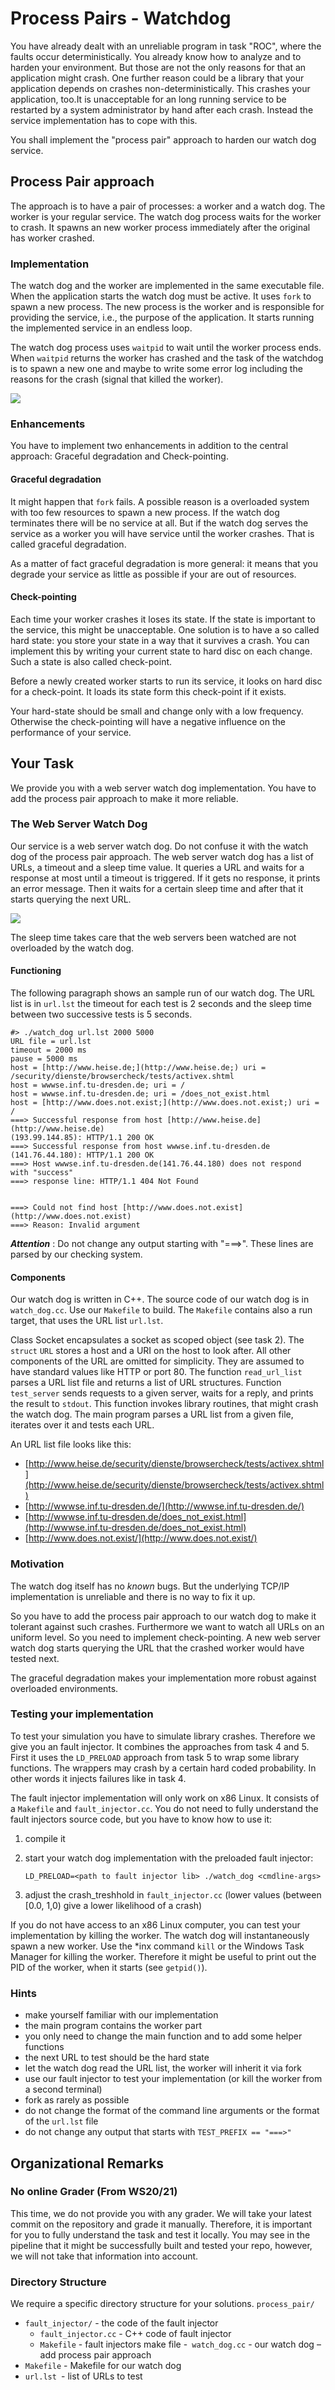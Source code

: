 # Process Pairs - Watchdog

You have already dealt with an unreliable program in task "ROC", where the faults occur deterministically. You already know how to analyze and to harden your environment. But those are not the only reasons for that an application might crash. One further reason could be a library that your application depends on crashes non-deterministically. This crashes your application, too.It is unacceptable for an long running service to be restarted by a system administrator by hand after each crash. Instead the service implementation has to cope with this.

You shall implement the "process pair" approach to harden our watch dog service.

## Process Pair approach

The approach is to have a pair of processes: a worker and a watch dog. The worker is your regular service. The watch dog process waits for the worker to crash. It spawns an new worker process immediately after the original has worker crashed.

### Implementation

The watch dog and the worker are implemented in the same executable file. When the application starts the watch dog must be active. It uses `fork` to spawn a new process. The new process is the worker and is responsible for providing the service, i.e., the purpose of the application. It starts running the implemented service in an endless loop.

The watch dog process uses `waitpid` to wait until the worker process ends. When `waitpid` returns the worker has crashed and the task of the watchdog is to spawn a new one and maybe to write some error log including the reasons for the crash (signal that killed the worker).

![](img/overall.png)

### Enhancements

You have to implement two enhancements in addition to the central approach: Graceful degradation and Check-pointing.

#### Graceful degradation

It might happen that `fork` fails. A possible reason is a overloaded system with too few resources to spawn a new process. If the watch dog terminates there will be no service at all. But if the watch dog serves the service as a worker you will have service until the worker crashes. That is called graceful degradation.

As a matter of fact graceful degradation is more general: it means that you degrade your service as little as possible if your are out of resources.

#### Check-pointing

Each time your worker crashes it loses its state. If the state is important to the service, this might be unacceptable. One solution is to have a so called hard state: you store your state in a way that it survives a crash. You can implement this by writing your current state to hard disc on each change. Such a state is also called check-point.

Before a newly created worker starts to run its service, it looks on hard disc for a check-point. It loads its state form this check-point if it exists.

Your hard-state should be small and change only with a low frequency. Otherwise the check-pointing will have a negative influence on the performance of your service.

## Your Task

We provide you with a web server watch dog implementation. You have to add the process pair approach to make it more reliable.


### The Web Server Watch Dog

Our service is a web server watch dog. Do not confuse it with the watch dog of the process pair approach. The web server watch dog has a list of URLs, a timeout and a sleep time value. It queries a URL and waits for a response at most until a timeout is triggered. If it gets no response, it prints an error message. Then it waits for a certain sleep time and after that it starts querying the next URL.

![](img/dog.png)

The sleep time takes care that the web servers been watched are not overloaded by the watch dog.

#### Functioning

The following paragraph shows an sample run of our watch dog. The URL list is in `url.lst` the timeout for each test is 2 seconds and the sleep time between two successive tests is 5 seconds.
```
#> ./watch_dog url.lst 2000 5000
URL file = url.lst
timeout = 2000 ms
pause = 5000 ms
host = [http://www.heise.de;](http://www.heise.de;) uri =
/security/dienste/browsercheck/tests/activex.shtml
host = wwwse.inf.tu-dresden.de; uri = /
host = wwwse.inf.tu-dresden.de; uri = /does_not_exist.html
host = [http://www.does.not.exist;](http://www.does.not.exist;) uri = /
===> Successful response from host [http://www.heise.de](http://www.heise.de)
(193.99.144.85): HTTP/1.1 200 OK
===> Successful response from host wwwse.inf.tu-dresden.de
(141.76.44.180): HTTP/1.1 200 OK
===> Host wwwse.inf.tu-dresden.de(141.76.44.180) does not respond
with "success"
===> response line: HTTP/1.1 404 Not Found


===> Could not find host [http://www.does.not.exist](http://www.does.not.exist)
===> Reason: Invalid argument
```

**_Attention_** : Do not change any output starting with "===>". These lines are parsed by our checking system.

#### Components

Our watch dog is written in C++. The source code of our watch dog is in `watch_dog.cc`. Use our `Makefile` to build. The `Makefile` contains also a run target, that uses the URL list `url.lst`.

Class Socket encapsulates a socket as scoped object (see task 2). The `struct` `URL` stores a host and a URI on the host to look after. All other components of the URL are omitted for simplicity. They are assumed to have standard values like HTTP or port 80. The function `read_url_list` parses a URL list file and returns a list of URL structures. Function `test_server` sends requests to a given server, waits for a reply, and prints the result to `stdout`. This function invokes library routines, that might crash the watch dog. The main program parses a URL list from a given file, iterates over it and tests each URL.

An URL list file looks like this:

- [http://www.heise.de/security/dienste/browsercheck/tests/activex.shtml](http://www.heise.de/security/dienste/browsercheck/tests/activex.shtml)
- [http://wwwse.inf.tu-dresden.de/](http://wwwse.inf.tu-dresden.de/)
- [http://wwwse.inf.tu-dresden.de/does_not_exist.html](http://wwwse.inf.tu-dresden.de/does_not_exist.html)
- [http://www.does.not.exist/](http://www.does.not.exist/)

### Motivation

The watch dog itself has no _known_ bugs. But the underlying TCP/IP implementation is unreliable and there is no way to fix it up.

So you have to add the process pair approach to our watch dog to make it tolerant against such crashes. Furthermore we want to watch all URLs on an uniform level. So you need to implement check-pointing. A new web server watch dog starts querying the URL that the crashed worker would have tested next.

The graceful degradation makes your implementation more robust against overloaded environments.

### Testing your implementation

To test your simulation you have to simulate library crashes. Therefore we give you an fault injector. It combines the approaches from task 4 and 5. First it uses the `LD_PRELOAD` approach from task 5 to wrap some library functions. The wrappers may crash by a certain hard coded probability. In other words it injects failures like in task 4.

The fault injector implementation will only work on x86 Linux. It consists of a `Makefile` and `fault_injector.cc`. You do not need to fully understand the fault injectors source code, but you have to know how to use it:

1. compile it

2. start your watch dog implementation with the preloaded fault injector:

    `LD_PRELOAD=<path to fault injector lib> ./watch_dog <cmdline-args>`

3. adjust the crash_treshhold in `fault_injector.cc` (lower values (between [0.0, 1,0) give a lower likelihood of a crash)

If you do not have access to an x86 Linux computer, you can test your implementation by killing the worker. The watch dog will instantaneously spawn a new worker. Use the *inx command `kill` or the Windows Task Manager for killing the worker. Therefore it might be useful to print out the PID of the worker, when it starts (see `getpid()`).

### Hints

- make yourself familiar with our implementation
- the main program contains the worker part
- you only need to change the main function and to add some helper functions
- the next URL to test should be the hard state
- let the watch dog read the URL list, the worker will inherit it via fork
- use our fault injector to test your implementation (or kill the worker from a second terminal)
- fork as rarely as possible
- do not change the format of the command line arguments or the format of the `url.lst` file
- do not change any output that starts with `TEST_PREFIX == "===>"`

## Organizational Remarks

### No online Grader (From WS20/21)

This time, we do not provide you with any grader. We will take your latest commit on the repository and grade it manually. Therefore, it is important for you to fully understand the task and test it locally. You may see in the pipeline that it might be successfully built and tested your repo, however, we will not take that information into account.

### Directory Structure

We require a specific directory structure for your solutions.
`process_pair/`
- `fault_injector/` - the code of the fault injector
    - `fault_injector.cc` - C++ code of fault injector
    - `Makefile` - fault injectors make file
-` watch_dog.cc` - our watch dog – add process pair approach
- `Makefile` - Makefile for our watch dog
- `url.lst `- list of URLs to test
